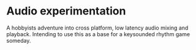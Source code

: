 # Audio experimentation
A hobbyists adventure into cross platform, low latency audio mixing and playback. Intending to use this as a base for a keysounded rhythm game someday.
